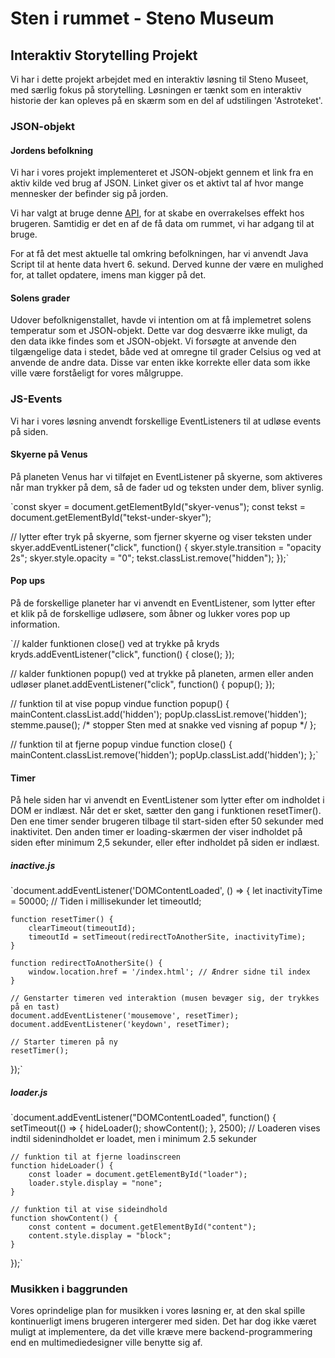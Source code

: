 # Sten i rummet - Steno Museum
## Interaktiv Storytelling Projekt

Vi har i dette projekt arbejdet med en interaktiv løsning til Steno Museet, med særlig fokus på storytelling. Løsningen er tænkt som en interaktiv historie der kan opleves på en skærm som en del af udstilingen 'Astroteket'.

### JSON-objekt

#### Jordens befolkning
Vi har i vores projekt implementeret et JSON-objekt gennem et link fra en aktiv kilde ved brug af JSON. 
Linket giver os et aktivt tal af hvor mange mennesker der befinder sig på jorden. 

Vi har valgt at bruge denne [API](http://api.worldbank.org/v2/country/WLD/indicator/SP.POP.TOTL?format=json), for at skabe en overrakelses effekt hos brugeren. Samtidig er det en af de få data om rummet, vi har adgang til at bruge.

For at få det mest aktuelle tal omkring befolkningen, har vi anvendt Java Script til at hente data hvert 6. sekund. Derved kunne der være en mulighed for, at tallet opdatere, imens man kigger på det.

#### Solens grader
Udover befolknigenstallet, havde vi intention om at få implemetret solens temperatur som et JSON-objekt. Dette var dog desværre ikke muligt, da den data ikke findes som et JSON-objekt. Vi forsøgte at anvende den tilgængelige data i stedet, både ved at omregne til grader Celsius og ved at anvende de andre data. Disse var enten ikke korrekte eller data som ikke ville være forståeligt for vores målgruppe.

### JS-Events
Vi har i vores løsning anvendt forskellige EventListeners til at udløse events på siden.

#### Skyerne på Venus
På planeten Venus har vi tilføjet en EventListener på skyerne, som aktiveres når man trykker på dem, så de fader ud og teksten under dem, bliver synlig.

`const skyer = document.getElementById("skyer-venus");
const tekst = document.getElementById("tekst-under-skyer");

// lytter efter tryk på skyerne, som fjerner skyerne og viser teksten under
skyer.addEventListener("click", function() {
    skyer.style.transition = "opacity 2s";
    skyer.style.opacity = "0";
    tekst.classList.remove("hidden");
});`

#### Pop ups
På de forskellige planeter har vi anvendt en EventListener, som lytter efter et klik på de forskellige udløsere, som åbner og lukker vores pop up information.

`// kalder funktionen close() ved at trykke på kryds
kryds.addEventListener("click", function() {
    close();
});

// kalder funktionen popup() ved at trykke på planeten, armen eller anden udløser
planet.addEventListener("click", function() {
    popup();
});

// funktion til at vise popup vindue
function popup() {
    mainContent.classList.add('hidden');
    popUp.classList.remove('hidden');
    stemme.pause(); /* stopper Sten med at snakke ved visning af popup */
};

// funktion til at fjerne popup vindue
function close() {
    mainContent.classList.remove('hidden');
    popUp.classList.add('hidden');
};`

#### Timer
På hele siden har vi anvendt en EventListener som lytter efter om indholdet i DOM er indlæst. Når det er sket, sætter den gang i funktionen resetTimer(). Den ene timer sender brugeren tilbage til start-siden efter 50 sekunder med inaktivitet. Den anden timer er loading-skærmen der viser indholdet på siden efter minimum 2,5 sekunder, eller efter indholdet på siden er indlæst.

##### inactive.js

`document.addEventListener('DOMContentLoaded', () => {
    let inactivityTime = 50000; // Tiden i millisekunder
    let timeoutId;

    function resetTimer() {
        clearTimeout(timeoutId);
        timeoutId = setTimeout(redirectToAnotherSite, inactivityTime);
    }

    function redirectToAnotherSite() {
        window.location.href = '/index.html'; // Ændrer sidne til index
    }

    // Genstarter timeren ved interaktion (musen bevæger sig, der trykkes på en tast)
    document.addEventListener('mousemove', resetTimer);
    document.addEventListener('keydown', resetTimer);

    // Starter timeren på ny
    resetTimer();
});`

##### loader.js

`document.addEventListener("DOMContentLoaded", function() {
    setTimeout(() => {
        hideLoader();
        showContent();
    }, 2500); // Loaderen vises indtil sidenindholdet er loadet, men i minimum 2.5 sekunder

    // funktion til at fjerne loadinscreen
    function hideLoader() { 
        const loader = document.getElementById("loader");
        loader.style.display = "none";
    }

    // funktion til at vise sideindhold
    function showContent() {
        const content = document.getElementById("content");
        content.style.display = "block";
    }
});`
    

### Musikken i baggrunden

Vores oprindelige plan for musikken i vores løsning er, at den skal spille kontinuerligt imens brugeren intergerer med siden. Det har dog ikke været muligt at implementere, da det ville kræve mere backend-programmering end en multimediedesigner ville benytte sig af.
